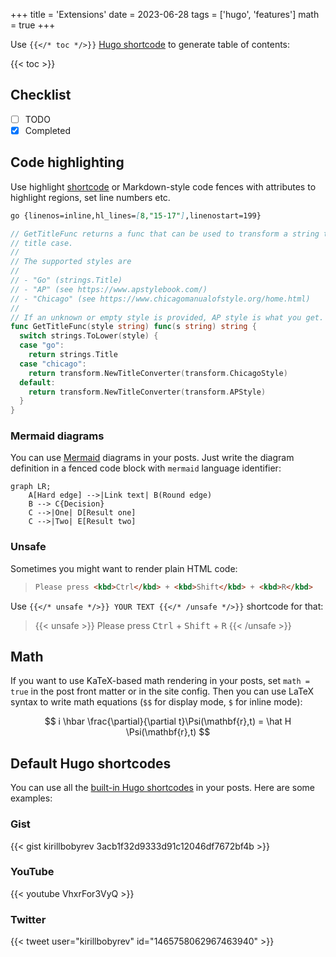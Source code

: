 +++
title = 'Extensions'
date = 2023-06-28
tags = ['hugo', 'features']
math = true
+++

Use `{{</* toc */>}}` [Hugo
shortcode](https://gohugo.io/content-management/shortcodes/) to generate table
of contents:

{{< toc >}}

## Checklist

- [ ] TODO
- [x] Completed

## Code highlighting

Use highlight
[shortcode](https://gohugo.io/content-management/syntax-highlighting/#example-highlight-shortcode)
or Markdown-style code fences with attributes to highlight regions, set line
numbers etc.

````markdown
go {linenos=inline,hl_lines=[8,"15-17"],linenostart=199}
````

```go {linenos=inline,hl_lines=[8,"15-17"],linenostart=199}
// GetTitleFunc returns a func that can be used to transform a string to
// title case.
//
// The supported styles are
//
// - "Go" (strings.Title)
// - "AP" (see https://www.apstylebook.com/)
// - "Chicago" (see https://www.chicagomanualofstyle.org/home.html)
//
// If an unknown or empty style is provided, AP style is what you get.
func GetTitleFunc(style string) func(s string) string {
  switch strings.ToLower(style) {
  case "go":
    return strings.Title
  case "chicago":
    return transform.NewTitleConverter(transform.ChicagoStyle)
  default:
    return transform.NewTitleConverter(transform.APStyle)
  }
}
```

### Mermaid diagrams

You can use [Mermaid](https://mermaid-js.github.io/mermaid/#/) diagrams in your
posts. Just write the diagram definition in a fenced code block with `mermaid`
language identifier:

```mermaid
graph LR;
    A[Hard edge] -->|Link text| B(Round edge)
    B --> C{Decision}
    C -->|One| D[Result one]
    C -->|Two| E[Result two]
```

### Unsafe

Sometimes you might want to render plain HTML code:

>```html
>Please press <kbd>Ctrl</kbd> + <kbd>Shift</kbd> + <kbd>R</kbd>
>```

Use `{{</* unsafe */>}} YOUR TEXT {{</* /unsafe */>}}` shortcode for that:

>{{< unsafe >}}
Please press <kbd>Ctrl</kbd> + <kbd>Shift</kbd> + <kbd>R</kbd>
{{< /unsafe >}}

## Math

If you want to use KaTeX-based math rendering in your posts, set `math = true`
in the post front matter or in the site config. Then you can use LaTeX syntax to
write math equations (`$$` for display mode, `$` for inline mode):

$$
i \hbar \frac{\partial}{\partial t}\Psi(\mathbf{r},t) = \hat H \Psi(\mathbf{r},t)
$$

## Default Hugo shortcodes

You can use all the [built-in Hugo
shortcodes](https://gohugo.io/content-management/shortcodes/#use-hugos-built-in-shortcodes)
in your posts. Here are some examples:

### Gist

{{< gist kirillbobyrev 3acb1f32d9333d91c12046df7672bf4b >}}

### YouTube

{{< youtube VhxrFor3VyQ >}}

### Twitter

{{< tweet user="kirillbobyrev" id="1465758062967463940" >}}
